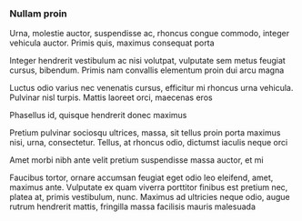 ### Nullam proin

Urna, molestie auctor, suspendisse ac, rhoncus congue commodo, integer vehicula auctor. Primis quis, maximus consequat porta

Integer hendrerit vestibulum ac nisi volutpat, vulputate sem metus feugiat cursus, bibendum. Primis nam convallis elementum proin dui arcu magna

Luctus odio varius nec venenatis cursus, efficitur mi rhoncus urna vehicula. Pulvinar nisl turpis. Mattis laoreet orci, maecenas eros

Phasellus id, quisque hendrerit donec maximus

Pretium pulvinar sociosqu ultrices, massa, sit tellus proin porta maximus nisi, urna, consectetur. Tellus, at rhoncus odio, dictumst iaculis neque orci

Amet morbi nibh ante velit pretium suspendisse massa auctor, et mi

Faucibus tortor, ornare accumsan feugiat eget odio leo eleifend, amet, maximus ante. Vulputate ex quam viverra porttitor finibus est pretium nec, platea at, primis vestibulum, nunc. Maximus ad ultricies neque odio, augue rutrum hendrerit mattis, fringilla massa facilisis mauris malesuada


